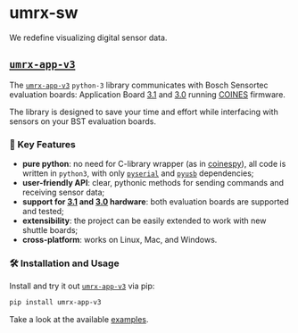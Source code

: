 # umrx-sw

We redefine visualizing digital sensor data.

## [`umrx-app-v3`](https://github.com/umrx-sw/umrx-v3-py)

The [`umrx-app-v3`](https://github.com/umrx-sw/umrx-v3-py) 
`python-3` library communicates with Bosch Sensortec evaluation boards:
Application Board
[3.1](https://www.bosch-sensortec.com/software-tools/tools/application-board-3-1/) and 
[3.0](https://www.bosch-sensortec.com/software-tools/tools/application-board-3-0/) 
running [COINES](https://github.com/boschsensortec/COINES_SDK) firmware.

The library is designed to save your time and effort while interfacing with sensors 
on your BST evaluation boards.

### 🌟 Key Features

* **pure python**: no need for C-library wrapper 
  (as in [coinespy](https://github.com/boschsensortec/COINES_SDK/tree/main/coines-api/pc/python/coinespy)), 
  all code is written in `python3`, with only 
  [`pyserial`](https://pypi.org/project/pyserial/) and 
  [`pyusb`](https://pypi.org/project/pyusb/) dependencies;
* **user-friendly API**: clear, pythonic methods for sending commands and receiving sensor data;
* **support for 
  [3.1](https://www.bosch-sensortec.com/software-tools/tools/application-board-3-1/) and 
  [3.0](https://www.bosch-sensortec.com/software-tools/tools/application-board-3-0/)
  hardware**: both evaluation boards are supported and tested;
* **extensibility**: the project can be easily extended to work with new shuttle boards;
* **cross-platform**: works on Linux, Mac, and Windows.

### 🛠️ Installation and Usage
Install and try it out [`umrx-app-v3`](https://github.com/umrx-sw/umrx-v3-py) via pip:

```bash
pip install umrx-app-v3
```

Take a look at the available [examples](https://github.com/umrx-sw/umrx-v3-py/tree/main/examples).
